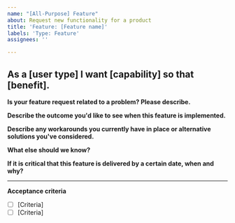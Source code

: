 ```yaml
---
name: "[All-Purpose] Feature"
about: Request new functionality for a product
title: 'Feature: [Feature name]'
labels: 'Type: Feature'
assignees: ''

---
```


## As a [user type] I want [capability] so that [benefit].


**Is your feature request related to a problem? Please describe.**
<!-- E.g. "I'm always frustrated when ___," --> 



**Describe the outcome you'd like to see when this feature is implemented.**
<!-- E.g. "I will have data to inform ___ decisions," or "Our team will be able to ___ more efficiently/effectively/safely." -->


**Describe any workarounds you currently have in place or alternative solutions you've considered.**


**What else should we know?**
<!-- Is there context or background information we should be aware of? Are there examples of successful solutions we can look at? -->


**If it is critical that this feature is delivered by a certain date, when and why?**


<!-- Add a 'Need' label to designate the importance of this feature to the user -->

---
**Acceptance criteria**
<!-- Each feature should have at least one acceptance criteria. Acceptance criteria should have a clear Pass/Fail outcome and specify the result (what) rather than approach (how). 

Here is an example: https://github.com/cityofaustin/atd-data-tech/issues/1310

For further info see https://agileforgrowth.com/blog/acceptance-criteria-checklist/. -->
- [ ] [Criteria]
- [ ] [Criteria]
